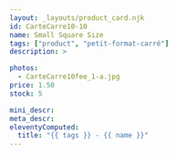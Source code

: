 ```yaml
---
layout: _layouts/product_card.njk
id: CarteCarre10-10
name: Small Square Size
tags: ["product", "petit-format-carré"]
description: >

photos:
  - CarteCarre10fee_1-a.jpg
price: 1.50
stock: 5

mini_descr:
meta_descr:
eleventyComputed:
  title: "{{ tags }} - {{ name }}"
---
```


